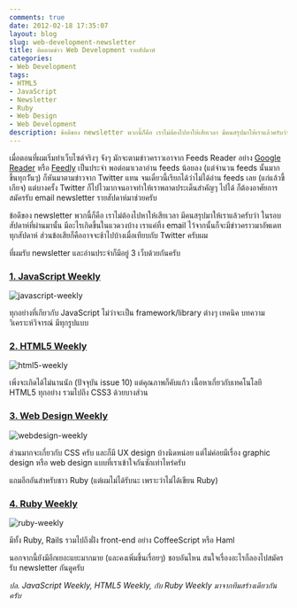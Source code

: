 ```yaml
---
comments: true
date: 2012-02-18 17:35:07
layout: blog
slug: web-development-newsletter
title: ติดตามข่าว Web Development รายสัปดาห์
categories:
- Web Development
tags:
- HTML5
- JavaScript
- Newsletter
- Ruby
- Web Design
- Web Development
description: ข้อดีของ newsletter พวกนี้ก็คือ เราไม่ต้องไปหาให้เสียเวลา มีคนสรุปมาให้เราแล้วครับว่า ในรอบสัปดาห์ที่ผ่านมานั้น มีอะไรเกิดขึ้นในแวดวงบ้าง
---
```


เมื่อตอนที่ผมเริ่มทำเว็บไซต์จริงๆ จังๆ มักจะตามข่าวคราวเอาจาก Feeds Reader อย่าง [Google Reader](http://www.google.com/reader) หรือ [Feedly](http://www.feedly.com) เป็นประจำ พอต่อมาเวลาอ่าน feeds น้อยลง (แต่จำนวน feeds นั้นมากขึ้นทุกวัันๆ) ก็หันมาตามข่าวจาก Twitter แทน จนเดี๋ยวนี้เรียกได้ว่าไม่ได้อ่าน feeds เลย (แก่แล้วขี้เกียจ) แต่บางครั้ง Twitter ก็ไปไวมากจนอาจทำให้เราพลาดประเด็นสำคัญๆ ไปได้ ก็ต้องอาศัยการสมัครรับ email newsletter รายสัปดาห์มาช่วยครับ

ข้อดีของ newsletter พวกนี้ก็คือ เราไม่ต้องไปหาให้เสียเวลา มีคนสรุปมาให้เราแล้วครับว่า ในรอบสัปดาห์ที่ผ่านมานั้น มีอะไรเกิดขึ้นในแวดวงบ้าง เราแค่ทิ้ง email ไว้จากนั้นก็จะมีข่าวคราวมาอัพเดททุกสัปดาห์ ส่วนข้อเสียก็คืออาจจะช้าไปบ้างเมื่อเทียบกับ Twitter ครับผม

ที่ผมรับ newsletter และอ่านประจำก็มีอยู่ 3 เว็บด้วยกันครับ


### [1. JavaScript Weekly](http://javascriptweekly.com/)


![javascript-weekly](http://farm9.staticflickr.com/8097/8508115149_7dc8e58706_z.jpg)

ทุกอย่างที่เกียวกับ JavaScript ไม่ว่าจะเป็น framework/library ต่างๆ เทคนิค บทความวิเคราะห์วิจารณ์ มีทุกรูปแบบ


### [2. HTML5 Weekly](http://html5weekly.com/)


![html5-weekly](http://farm9.staticflickr.com/8367/8508115161_9610d1710b_z.jpg)

เพิ่งจะเกิดได้ไม่นานนัก (ปัจจุบัน issue 10) แต่คุณภาพก็คับแก้ว เนื้อหาเกี่ยวกับเทคโนโลยี HTML5 ทุกอย่าง รวมไปถึง CSS3 ด้วยบางส่วน


### [3. Web Design Weekly](http://web-design-weekly.com/)


![webdesign-weekly](http://farm9.staticflickr.com/8238/8509222690_3aed0ee904_z.jpg)

ส่วนมากจะเกี่ยวกับ CSS ครับ และก็มี UX design บ้างนิดหน่อย แต่ไม่ค่อยมีเรื่อง graphic design หรือ web design แบบที่เราเข้าใจกันซักเท่าไหร่ครับ

แถมอีกอันสำหรับชาว Ruby (แต่ผมไม่ได้รับนะ เพราะว่าไม่ได้เขียน Ruby)


### [4. Ruby Weekly](http://rubyweekly.com/)


![ruby-weekly](http://farm9.staticflickr.com/8520/8509222704_63582ac5f8_z.jpg)

มีทั้ง Ruby, Rails รวมไปถึงฝั่ง front-end อย่าง CoffeeScript หรือ Haml

นอกจากนี้ยังมีอีกเยอะแยะมากมาย (และคงเพิ่มขึ้นเรื่อยๆ) ชอบอันไหน สนใจเรื่องอะไรก็ลองไปสมัครรับ newsletter กันดูครับ

<i>ปล. JavaScript Weekly, HTML5 Weekly, กับ Ruby Weekly มาจากทีมสร้างเดียวกันครับ</i>
